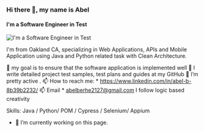 ### Hi there 👋, my name is Abel
#### I'm a Software Engineer in Test 
![I'm a Software Engineer in Test ](https://arturssmirnovs.github.io/github-profile-readme-generator/images/banner.png)

I'm from Oakland CA, specializing in Web Applications, APIs and Mobile Application using Java and Python related task with Clean Architecture.

🔭 my goal is to ensure that the software application is implemented well
🌱 I write detailed project test samples, test plans and guides at my GitHub
👯 I’m pretty active .
📫 How to reach me: * https://www.linkedin.com/in/abel-b-8b39b2232/
📫 Email * abelberhe2127@gmail.com
I follow logic based creativity

Skills: Java / Python/ POM / Cypress / Selenium/ Appium

- 🔭 I’m currently working on this page.  









